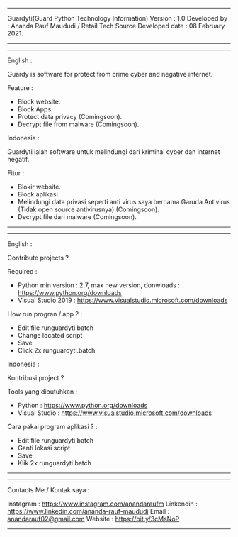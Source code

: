 ---------------------------------------------------------------------------------------------------------------------------

Guardyti(Guard Python Technology Information)
Version : 1.0
Developed by : Ananda Rauf Maududi / Retail Tech Source
Developed date : 08 February 2021.

----------------------------------------------------------------------------------------------------------------------------

----------------------------------------------------------------------------------------------------------------------------
English :

Guardy is software for protect from crime cyber and negative internet.

Feature : 
- Block website.
- Block Apps.
- Protect data privacy (Comingsoon).
- Decrypt file from malware (Comingsoon).

Indonesia :

Guardyti ialah software untuk melindungi dari kriminal cyber dan internet negatif.

Fitur :
- Blokir website.
- Block aplikasi.
- Melindungi data privasi seperti anti virus saya bernama Garuda Antivirus (Tidak open source antivirusnya) (Comingsoon).
- Decrypt file dari malware (Comingsoon).

---------------------------------------------------------------------------------------------------------------------------

---------------------------------------------------------------------------------------------------------------------------

English :

Contribute projects ?

Required : 
- Python min version : 2.7, max new version, donwloads : https://www.python.org/downloads
- Visual Studio 2019 : https://www.visualstudio.microsoft.com/downloads

How run progran / app ? :
- Edit file runguardyti.batch 
- Change located script
- Save
- Click 2x runguardyti.batch

Indonesia :

Kontribusi project ?

Tools yang dibutuhkan :
- Python : https://www.python.org/downloads
- Visual Studio : https://www.visualstudio.microsoft.com/downloads

Cara pakai program aplikasi ? :

- Edit file runguardyti.batch
- Ganti lokasi script
- Save
- Klik 2x runguardyti.batch


---------------------------------------------------------------------------------------------------------------------------


---------------------------------------------------------------------------------------------------------------------------

Contacts Me / Kontak saya :

Instagram : https://www.instagram.com/anandaraufm
Linkendin : https://www.linkedin.com/ananda-rauf-maududi
Email : anandarauf02@gmail.com
Website : https://bit.y/3cMsNoP


---------------------------------------------------------------------------------------------------------------------------